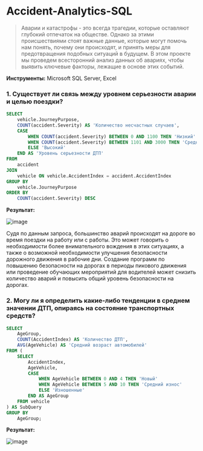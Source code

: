 # Accident-Analytics-SQL

> Аварии и катастрофы - это всегда трагедии, которые оставляют глубокий отпечаток на обществе. Однако за этими происшествиями стоят важные данные, которые могут помочь нам понять, почему они происходят, и принять меры для предотвращения подобных ситуаций в будущем. В этом проекте мы проведем всесторонний анализ данных об авариях, чтобы выявить ключевые факторы, лежащие в основе этих событий.

**Инструменты:** Microsoft SQL Server, Excel

### 1. Существует ли связь между уровнем серьезности аварии и целью поездки?

```SQL
SELECT
	vehicle.JourneyPurpose,
	COUNT(accident.Severity) AS 'Количество несчастных случаев',
	CASE
		WHEN COUNT(accident.Severity) BETWEEN 0 AND 1100 THEN 'Низкий'
		WHEN COUNT(accident.Severity) BETWEEN 1101 AND 3000 THEN 'Средний'
		ELSE 'Высокий'
	END AS 'Уровень серьезности ДТП'
FROM 
	accident 
JOIN 
	vehicle ON vehicle.AccidentIndex = accident.AccidentIndex
GROUP BY 
	vehicle.JourneyPurpose
ORDER BY 
	COUNT(accident.Severity) DESC
```

**Результат:** 


![image](https://github.com/rezzstra/Accident-Analytics-SQL/assets/142921009/63b37501-0b1f-4e52-8b70-dc6c38c50a4a)

Судя по данным запроса, большинство аварий происходят на дороге во время поездки на работу или с работы. Это может говорить о необходимости более внимательного вождения в этих ситуациях, а также о возможной необходимости улучшения безопасности дорожного движения в рабочие дни. Создание программ по повышению безопасности на дорогах в периоды пикового движения или проведение обучающих мероприятий для водителей может снизить количество аварий и повысить общий уровень безопасности на дорогах.

### 2. Могу ли я определить какие-либо тенденции в среднем значении ДТП, опираясь на состояние транспортных средств?

```SQL
SELECT 
	AgeGroup,
	COUNT(AccidentIndex) AS 'Количество ДТП',
	AVG(AgeVehicle) AS 'Средний возраст автомобилей'
FROM (
	SELECT
		AccidentIndex,
		AgeVehicle,
		CASE
			WHEN AgeVehicle BETWEEN 0 AND 4 THEN 'Новый'
			WHEN AgeVehicle BETWEEN 5 AND 10 THEN 'Средний износ'
			ELSE 'Изношенные'
		END AS AgeGroup
	FROM vehicle
) AS SubQuery
GROUP BY 
	AgeGroup;
```

**Результат:** 


![image](https://github.com/rezzstra/Accident-Analytics-SQL/assets/142921009/3ba7f3b3-0d9b-404c-8d57-835c7b9b7606)
